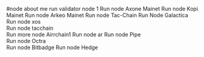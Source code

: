 #node about me
run validator node 1
Run node Axone Mainet
Run node Kopi Mainet 
Run node Arkeo Mainet
Run node Tac-Chain
Run Node Galactica 
Run node xos  
Run node tacchain    
Run more node Airrchain1 
Run node ar
Run node Pipe   
Run node Octra  
Run node Bitbadge 
Run node Hedge  
 
 
